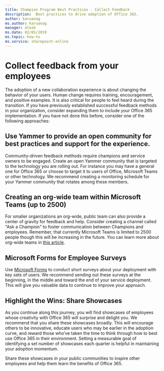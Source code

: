 ```yaml
---
title: Champion Program Best Practices - Collect Feedback
description:  Best practices to drive adoption of Office 365.
author: karuanag
ms.author: karuanag
manager: alexb
ms.date: 02/01/2019
ms.topic: how-to
ms.service: sharepoint-online
---
```


# Collect feedback from your employees

The adoption of a new collaboration experience is about changing the behavior of your users. Human change requires training, encouragement, and positive examples. It is also critical for people to feel heard during the transition. If you have previously established successful feedback methods in your organization, consider expanding them to include your Office 365 implementation. If you have not done this before, consider one of the following approaches:

## Use Yammer to provide an open community for best practices and support for the experience.
Community-driven feedback methods require champions and service owners to be engaged. Create an open Yammer community that is targeted to the technology you are rolling out.  For instance you may have a general one for Office 365 or choose to target it to users of Office, Microsoft Teams or other technology.  We recommend creating a monitoring schedule for your Yammer community that rotates among these members. 

## Creating an org-wide team within Microsoft Teams (up to 2500)
For smaller organizations an org-wide, public team can also provide a center of gravity for feedback and help.  Consider creating a channel called "Ask a Champion" to foster communication between Champions and employees.  Remember, that currently Microsoft Teams is limited to 2500 people though this will be increasing in the future. You can learn more about org-wide teams in [this article](/microsoftteams/create-an-org-wide-team). 

## Microsoft Forms for Employee Surveys

Use [Microsoft Forms](https://support.office.com/forms) to conduct short surveys about your deployment with key sets of users.  We recommend sending out these surveys at the beginning, in the middle and toward the end of your service deployment.  This will give you valuable data to continue to improve your approach.  

## Highlight the Wins: Share Showcases
As you continue along this journey, you will find showcases of employees whose creativity with Office 365 will surprise and delight you. We recommend that you share these showcases broadly. This will encourage others to be innovative, educate users who may be earlier in the adoption curve, and reward those who’ve taken the time to think through how to best use Office 365 in their environment. Setting a measurable goal of identifying a set number of showcases each quarter is helpful in maintaining your adoption momentum.

Share these showcases in your public communities to inspire other employees and help them learn the benefits of Office 365.